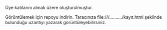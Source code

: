 Üye katılarını almak üzere oluşturulmuştur.

Görüntülemek için repoyu indirin.
Taracınıza file:///........../kayıt.html şeklinde bulunduğu uzantıyı yazarak görüntüleyebilirsiniz.
